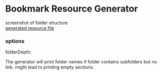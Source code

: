 # Bookmark Resource Generator

screenshot of folder structure  
[generated resource file](./output/dev-tools-and-resources.md)

### options

folderDepth:

The generator will print folder names if folder contains subfolders but no link. might lead to printing empty sections.
